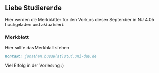 ## Liebe Studierende

Hier werden die Merkblätter für den Vorkurs diesen September in NU 4.05 hochgeladen und aktualisiert.
### Merkblatt

Hier sollte das Merkblatt stehen

```markdown
Kontakt: jonathan.busse(at)stud.uni-due.de
```
Viel Erfolg in der Vorlesung :)
